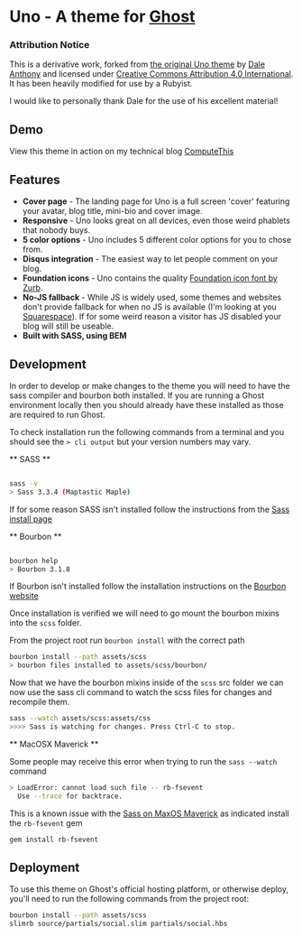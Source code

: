 # Uno - A theme for [Ghost]
### Attribution Notice
This is a derivative work, forked from [the original Uno theme] by [Dale Anthony] and licensed under [Creative Commons Attribution 4.0 International]. It has been heavily modified for use by a Rubyist.

I would like to personally thank Dale for the use of his excellent material!

## Demo
View this theme in action on my technical blog [ComputeThis](http://blog.sensiblesolutions.me)

## Features

- **Cover page** - The landing page for Uno is a full screen 'cover' featuring your avatar, blog title, mini-bio and cover image.
- **Responsive** - Uno looks great on all devices, even those weird phablets that nobody buys.
- **5 color options** - Uno includes 5 different color options for you to chose from.
- **Disqus integration** - The easiest way to let people comment on your blog.
- **Foundation icons** - Uno contains the quality [Foundation icon font by Zurb].
- **No-JS fallback** - While JS is widely used, some themes and websites don't provide fallback for when no JS is available (I'm looking at you [Squarespace](http://blog.squarespace.com/)). If for some weird reason a visitor has JS disabled your blog will still be useable.
- **Built with SASS, using BEM**

## Development

In order to develop or make changes to the theme you will need to have the sass compiler and bourbon both installed.  If you are running a Ghost environment locally then you should already have these installed as those are required to run Ghost.

To check installation run the following commands from a terminal and you should see the `> cli output` but your version numbers may vary.

** SASS **
```bash

sass -v
> Sass 3.3.4 (Maptastic Maple)
```
If for some reason SASS isn't installed follow the instructions from the [Sass install page](http://sass-lang.com/install)

** Bourbon **
```bash

bourbon help
> Bourbon 3.1.8
```
If Bourbon isn't installed follow the installation instructions on the [Bourbon website](http://bourbon.io)

Once installation is verified we will need to go mount the bourbon mixins into the `scss` folder.

From the project root run `bourbon install` with the correct path
```bash
bourbon install --path assets/scss
> bourbon files installed to assets/scss/bourbon/
```

Now that we have the bourbon mixins inside of the `scss` src folder we can now use the sass cli command to watch the scss files for changes and recompile them.

```bash
sass --watch assets/scss:assets/css
>>>> Sass is watching for changes. Press Ctrl-C to stop.
```

** MacOSX Maverick **

Some people may receive this error when trying to run the `sass --watch` command

```bash
> LoadError: cannot load such file -- rb-fsevent
  Use --trace for backtrace.
```

This is a known issue with the [Sass on MaxOS Maverick](http://stackoverflow.com/questions/22413834/getting-error-when-using-command-line-for-sass-to-watch-files) as indicated install the `rb-fsevent` gem

```bash
gem install rb-fsevent
```

## Deployment
To use this theme on Ghost's official hosting platform, or otherwise deploy, you'll need to run the following commands from the project root:

```bash
bourbon install --path assets/scss
slimrb source/partials/social.slim partials/social.hbs
```


[Ghost]: https://ghost.org/
[the original Uno theme]: https://github.com/daleanthony/uno
[Dale Anthony]: dale@daleanthony.com
[Creative Commons Attribution 4.0 International]: http://creativecommons.org/licenses/by/4.0/
[Foundation icon font by Zurb]: http://zurb.com/playground/foundation-icon-fonts-3
[Foundation icon website]: http://zurb.com/playground/foundation-icon-fonts-3